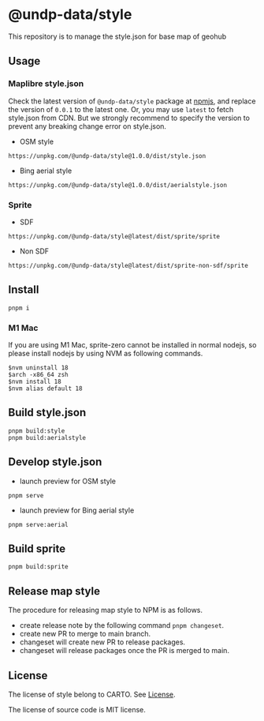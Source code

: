 # @undp-data/style

This repository is to manage the style.json for base map of geohub

## Usage

### Maplibre style.json

Check the latest version of `@undp-data/style` package at [npmjs](https://www.npmjs.com/package/@undp-data/style?activeTab=versions), and replace the version of `0.0.1` to the latest one. Or, you may use `latest` to fetch style.json from CDN. But we strongly recommend to specify the version to prevent any breaking change error on style.json.

- OSM style

```
https://unpkg.com/@undp-data/style@1.0.0/dist/style.json
```

- Bing aerial style

```
https://unpkg.com/@undp-data/style@1.0.0/dist/aerialstyle.json
```

### Sprite

- SDF

```
https://unpkg.com/@undp-data/style@latest/dist/sprite/sprite
```

- Non SDF

```
https://unpkg.com/@undp-data/style@latest/dist/sprite-non-sdf/sprite
```


## Install

```shell
pnpm i
```

### M1 Mac

If you are using M1 Mac, sprite-zero cannot be installed in normal nodejs, so please install nodejs by using NVM as following commands.

```shell
$nvm uninstall 18
$arch -x86_64 zsh
$nvm install 18
$nvm alias default 18
```

## Build style.json

```shell
pnpm build:style
pnpm build:aerialstyle
```

## Develop style.json

- launch preview for OSM style

```shell
pnpm serve
```

- launch preview for Bing aerial style

```shell
pnpm serve:aerial
```

## Build sprite

```shell
pnpm build:sprite
```

## Release map style

The procedure for releasing map style to NPM is as follows.

- create release note by the following command `pnpm changeset`.
- create new PR to merge to main branch.
- changeset will create new PR to release packages.
- changeset will release packages once the PR is merged to main.

## License

The license of style belong to CARTO. See [License](./LICENSE).

The license of source code is MIT license.
